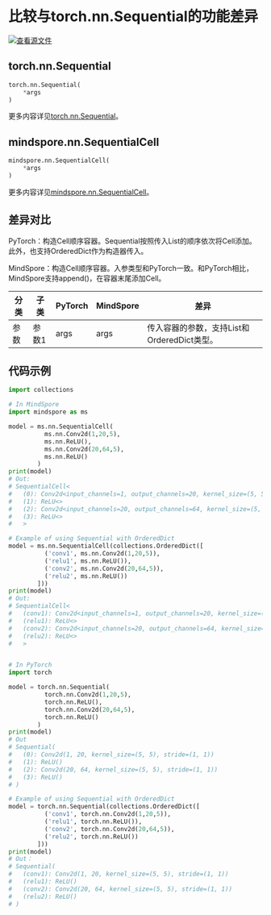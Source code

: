 # 比较与torch.nn.Sequential的功能差异

[![查看源文件](https://mindspore-website.obs.cn-north-4.myhuaweicloud.com/website-images/r1.11/resource/_static/logo_source.png)](https://gitee.com/mindspore/docs/blob/r1.11/docs/mindspore/source_zh_cn/note/api_mapping/pytorch_diff/SequentialCell.md)

## torch.nn.Sequential

```python
torch.nn.Sequential(
    *args
)
```

更多内容详见[torch.nn.Sequential](https://pytorch.org/docs/1.8.1/generated/torch.nn.Sequential.html)。

## mindspore.nn.SequentialCell

```python
mindspore.nn.SequentialCell(
    *args
)
```

更多内容详见[mindspore.nn.SequentialCell](https://www.mindspore.cn/docs/zh-CN/r1.11/api_python/nn/mindspore.nn.SequentialCell.html)。

## 差异对比

PyTorch：构造Cell顺序容器。Sequential按照传入List的顺序依次将Cell添加。此外，也支持OrderedDict作为构造器传入。

MindSpore：构造Cell顺序容器。入参类型和PyTorch一致。和PyTorch相比，MindSpore支持append()，在容器末尾添加Cell。

| 分类 | 子类  | PyTorch      | MindSpore | 差异                                                         |
| ---- | ----- | ------------ | --------- | ------------------------------------------------------------ |
| 参数| 参数1 | args |  args  | 传入容器的参数，支持List和OrderedDict类型。 |

## 代码示例

```python
import collections

# In MindSpore
import mindspore as ms

model = ms.nn.SequentialCell(
          ms.nn.Conv2d(1,20,5),
          ms.nn.ReLU(),
          ms.nn.Conv2d(20,64,5),
          ms.nn.ReLU()
        )
print(model)
# Out:
# SequentialCell<
#   (0): Conv2d<input_channels=1, output_channels=20, kernel_size=(5, 5), stride=(1, 1), pad_mode=same, padding=0, dilation=(1, 1), group=1, has_bias=False, weight_init=normal, bias_init=zeros, format=NCHW>
#   (1): ReLU<>
#   (2): Conv2d<input_channels=20, output_channels=64, kernel_size=(5, 5), stride=(1, 1), pad_mode=same, padding=0, dilation=(1, 1), group=1, has_bias=False, weight_init=normal, bias_init=zeros, format=NCHW>
#   (3): ReLU<>
#   >

# Example of using Sequential with OrderedDict
model = ms.nn.SequentialCell(collections.OrderedDict([
          ('conv1', ms.nn.Conv2d(1,20,5)),
          ('relu1', ms.nn.ReLU()),
          ('conv2', ms.nn.Conv2d(20,64,5)),
          ('relu2', ms.nn.ReLU())
        ]))
print(model)
# Out:
# SequentialCell<
#   (conv1): Conv2d<input_channels=1, output_channels=20, kernel_size=(5, 5), stride=(1, 1), pad_mode=same, padding=0, dilation=(1, 1), group=1, has_bias=False, weight_init=normal, bias_init=zeros, format=NCHW>
#   (relu1): ReLU<>
#   (conv2): Conv2d<input_channels=20, output_channels=64, kernel_size=(5, 5), stride=(1, 1), pad_mode=same, padding=0, dilation=(1, 1), group=1, has_bias=False, weight_init=normal, bias_init=zeros, format=NCHW>
#   (relu2): ReLU<>
#   >


# In PyTorch
import torch

model = torch.nn.Sequential(
          torch.nn.Conv2d(1,20,5),
          torch.nn.ReLU(),
          torch.nn.Conv2d(20,64,5),
          torch.nn.ReLU()
        )
print(model)
# Out
# Sequential(
#   (0): Conv2d(1, 20, kernel_size=(5, 5), stride=(1, 1))
#   (1): ReLU()
#   (2): Conv2d(20, 64, kernel_size=(5, 5), stride=(1, 1))
#   (3): ReLU()
# )

# Example of using Sequential with OrderedDict
model = torch.nn.Sequential(collections.OrderedDict([
          ('conv1', torch.nn.Conv2d(1,20,5)),
          ('relu1', torch.nn.ReLU()),
          ('conv2', torch.nn.Conv2d(20,64,5)),
          ('relu2', torch.nn.ReLU())
        ]))
print(model)
# Out：
# Sequential(
#   (conv1): Conv2d(1, 20, kernel_size=(5, 5), stride=(1, 1))
#   (relu1): ReLU()
#   (conv2): Conv2d(20, 64, kernel_size=(5, 5), stride=(1, 1))
#   (relu2): ReLU()
# )
```
